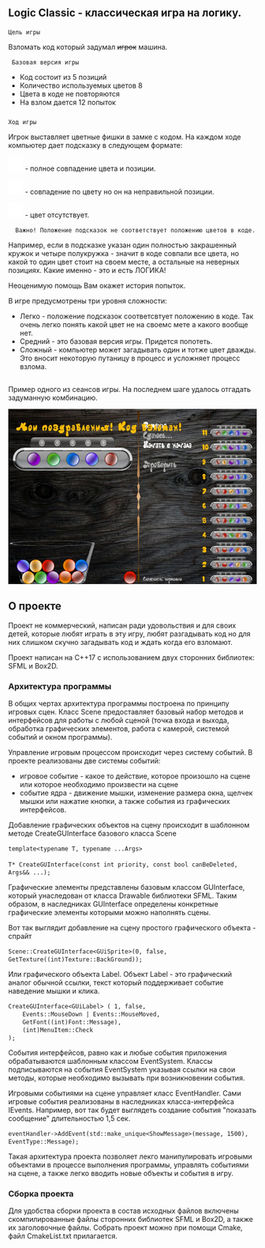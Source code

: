## Logic Classic - классическая игра на логику.

    Цель игры
Взломать код который задумал ~~игрок~~ машина.

     Базовая версия игры

  - Код состоит из 5 позиций
  - Количество используемых цветов 8
  - Цвета в коде не повторяются
  - На взлом дается 12 попыток

###

    Ход игры
      
 Игрок выставляет цветные фишки в замке с кодом. На каждом ходе компьютер дает подсказку в следующем формате:
 
 <img src="https://github.com/YaDanilamaster/Game_Logic_Classic/blob/main/img/info_full.png" alt="Полностью закрашенный кружок" width="30">  - полное совпадение цвета и позиции.
 
 <img src="https://github.com/YaDanilamaster/Game_Logic_Classic/blob/main/img/info_half.png" alt="Половина кружка закрашена" width="30">  - совпадение по цвету но он на неправильной позиции.
 
 
 <img src="https://github.com/YaDanilamaster/Game_Logic_Classic/blob/main/img/info_empty.png" alt="Пустой кружок" width="30"> - цвет отсутствует.

      Важно! Положение подсказок не соответствует положению цветов в коде.
 
 Например, если в
 подсказке указан один полностью закрашенный кружок и четыре полукружка - значит
 в коде совпали все цвета, но какой то один цвет стоит на своем месте, а остальные
 на неверных позициях. Какие именно - это и есть ЛОГИКА!

 Неоценимую помощь Вам окажет история попыток.
 
 В игре предусмотрены три уровня сложности:
 
 - Легко - положение подсказок соответсвтует положению в коде. Так очень легко понять какой цвет не на своемс мете а какого вообще нет.
 - Средний - это базовая версия игры. Придется попотеть.
 - Сложный - компьютер может загадывать один и тотже цвет дважды. Это вносит некоторую путаницу в процесс и усложняет процесс взлома.
 
## 
 
 Пример одного из сеансов игры. На последнем шаге удалось отгадать задуманную комбинацию.

<img src="https://github.com/YaDanilamaster/Game_Logic_Classic/blob/main/img/Logic_min.jpg" alt="Пример">


## О проекте

Проект не коммерческий, написан ради удовольствия и для своих детей, которые любят играть в эту игру, любят разгадывать код но для них слишком 
скучно загадывать код и ждать когда его взломают.


Проект написан на С++17 с использованием двух сторонних библиотек: SFML и Box2D.

### Архитектура программы

В общих чертах архитектура программы построена по принципу игровых сцен. Класс Scene предоставляет базовый набор методов и интерфейсов для работы с любой сценой (точка входа и выхода, обработка графических элементов, работа с камерой, системой событий и окном программы).

Управление игровым процессом происходит через систему событий. В проекте реализованы две системы событий:
- игровое событие - какое то действие, которое произошло на сцене или которое необходимо произвести на сцене
- событие ядра - движение мышки, изменение размера окна, щелчек мышки или нажатие кнопки, а также события из графических интерфейсов.

Добавление графических объектов на сцену происходит в шаблонном методе CreateGUInterface базового класса Scene

```
template<typename T, typename ...Args>

T* CreateGUInterface(const int priority, const bool canBeDeleted, Args&& ...);
```

Графические элементы представлены базовым классом GUInterface, который унаследован от класса Drawable библиотеки SFML. Таким образом, в наследниках GUInterface определены конкретные графические элементы которыми можно наполнять сцены.

Вот так выглядит добавление на сцену простого графического объекта - спрайт

```
Scene::CreateGUInterface<GUiSprite>(0, false, GetTexture((int)Texture::BackGround));
```

Или графического объекта Label. Объект Label - это графический аналог обычной ссылки, текст который поддерживает событие наведение мышки и клика.

```
CreateGUInterface<GUiLabel> ( 1, false, 
    Events::MouseDown | Events::MouseMoved, 
    GetFont((int)Font::Message), 
    (int)MenuItem::Check
);
```

События интерфейсов, равно как и любые события приложения обрабатываются шаблонным классом EventSystem. Классы подписываются на события EventSystem указывая ссылки на свои методы, которые необходимо вызывать при возникновении события.


Игровыми событиями на сцене управляет класс EventHandler. Сами игровые события реализованы в наследниках класса-интерфейса IEvents. Например, вот так будет выглядеть создание события "показать сообщение" длительностью 1,5 сек.

```
eventHandler->AddEvent(std::make_unique<ShowMessage>(message, 1500), EventType::Message);
```

Такая архитектура проекта позволяет лекго манипулировать игровыми объектами в процессе выполнения программы, управлять событиями на сцене, а также легко вводить новые объекты и события в игру.


### Сборка проекта
Для удобства сборки проекта в состав исходных файлов включены скомпилированные файлы сторонних библиотек SFML и Box2D, а также их заголовочные файлы. Собрать проект можно при помощи Cmake, файл CmakeList.txt прилагается.
